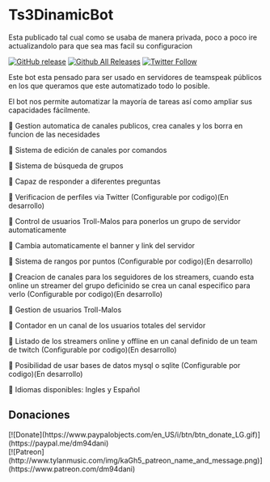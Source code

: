 # Ts3DinamicBot

Esta publicado tal cual como se usaba de manera privada, poco a poco ire actualizandolo para que sea mas facil su configuracion

[![GitHub release](https://img.shields.io/github/release/dm94/Ts3DinamicBot.svg)](https://github.com/dm94/Ts3DinamicBot/releases)
[![Github All Releases](https://img.shields.io/github/downloads/dm94/Ts3DinamicBot/total.svg)](https://github.com/dm94/Ts3DinamicBot/releases)
[![Twitter Follow](https://img.shields.io/twitter/follow/dm94dani.svg?style=social&label=Follow&maxAge=1)](https://twitter.com/dm94dani)

Este bot esta pensado para ser usado en servidores de teamspeak públicos en los que queramos que este automatizado todo lo posible.

El bot nos permite automatizar la mayoría de tareas así como ampliar sus capacidades fácilmente.

 Gestion automatica de canales publicos, crea canales y los borra en funcion de las necesidades

 Sistema de edición de canales por comandos

 Sistema de búsqueda de grupos

 Capaz de responder a diferentes preguntas

 Verificacion de perfiles via Twitter (Configurable por codigo)(En desarrollo)

 Control de usuarios Troll-Malos para ponerlos un grupo de servidor automaticamente

 Cambia automaticamente el banner y link del servidor

 Sistema de rangos por puntos (Configurable por codigo)(En desarrollo)

 Creacion de canales para los seguidores de los streamers, cuando esta online un streamer del grupo deficinido se crea un canal especifico para verlo (Configurable por codigo)(En desarrollo)

 Gestion de usuarios Troll-Malos

 Contador en un canal de los usuarios totales del servidor

 Listado de los streamers online y offline en un canal definido de un team de twitch (Configurable por codigo)(En desarrollo)

 Posibilidad de usar bases de datos mysql o sqlite (Configurable por codigo)(En desarrollo)

 Idiomas disponibles: Ingles y Español

<h2><a name="donating">Donaciones</a></h2>
[![Donate](https://www.paypalobjects.com/en_US/i/btn/btn_donate_LG.gif)](https://paypal.me/dm94dani)<br/>
[![Patreon](http://www.tylanmusic.com/img/kaGh5_patreon_name_and_message.png)](https://www.patreon.com/dm94dani)<br/>